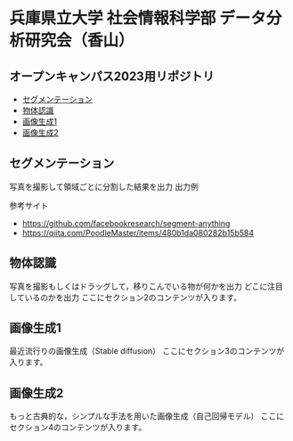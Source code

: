 # 兵庫県立大学 社会情報科学部 データ分析研究会（香山）
## オープンキャンパス2023用リポジトリ

- [セグメンテーション](#section1)
- [物体認識](#section2)
- [画像生成1](#section3)
- [画像生成2](#section4)

## セグメンテーション <a name="section1"></a>
写真を撮影して領域ごとに分割した結果を出力
出力例

参考サイト
- https://github.com/facebookresearch/segment-anything
- https://qiita.com/PoodleMaster/items/480b1da080282b15b584

## 物体認識 <a name="section2"></a>
写真を撮影もしくはドラッグして，移りこんでいる物が何かを出力
どこに注目しているのかを出力
ここにセクション2のコンテンツが入ります。

## 画像生成1 <a name="section3"></a>
最近流行りの画像生成（Stable diffusion）
ここにセクション3のコンテンツが入ります。

## 画像生成2 <a name="section4"></a>
もっと古典的な，シンプルな手法を用いた画像生成（自己回帰モデル）
ここにセクション4のコンテンツが入ります。
